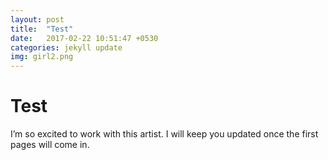 ```yaml
---
layout: post
title:  "Test"
date:   2017-02-22 10:51:47 +0530
categories: jekyll update
img: girl2.png
---
```


# Test


I’m so excited to work with this artist. I will keep you updated once the first pages will come in.